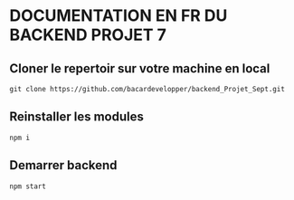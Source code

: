 # DOCUMENTATION EN FR DU BACKEND PROJET 7
## Cloner le repertoir sur votre machine en local
```
git clone https://github.com/bacardevelopper/backend_Projet_Sept.git
```
## Reinstaller les modules
```
npm i
```
## Demarrer backend
```
npm start
```